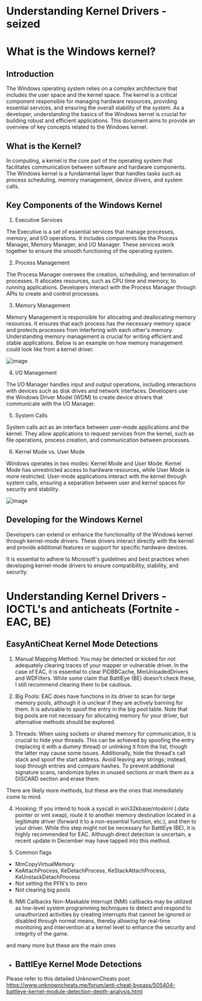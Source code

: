 # Understanding Kernel Drivers - seized

# What is the Windows kernel?
## Introduction 

The Windows operating system relies on a complex architecture that includes the user space and the kernel space. The kernel is a critical component responsible for managing hardware resources, providing essential services, and ensuring the overall stability of the system. As a developer, understanding the basics of the Windows kernel is crucial for building robust and efficient applications. This document aims to provide an overview of key concepts related to the Windows kernel. 

## What is the Kernel? 

In computing, a kernel is the core part of the operating system that facilitates communication between software and hardware components. The Windows kernel is a fundamental layer that handles tasks such as process scheduling, memory management, device drivers, and system calls. 

## Key Components of the Windows Kernel 

1. Executive Services 

The Executive is a set of essential services that manage processes, memory, and I/O operations. It includes components like the Process Manager, Memory Manager, and I/O Manager. These services work together to ensure the smooth functioning of the operating system. 

2. Process Management 

The Process Manager oversees the creation, scheduling, and termination of processes. It allocates resources, such as CPU time and memory, to running applications. Developers interact with the Process Manager through APIs to create and control processes. 

3. Memory Management 

Memory Management is responsible for allocating and deallocating memory resources. It ensures that each process has the necessary memory space and protects processes from interfering with each other's memory. Understanding memory management is crucial for writing efficient and stable applications. Below is an example on how memory management could look like from a kernel driver.

![image](https://github.com/machineasm/windows-kernel-guide/assets/157221855/2b353f5c-e98b-4a76-9efb-309a4c446b89)

4. I/O Management 

The I/O Manager handles input and output operations, including interactions with devices such as disk drives and network interfaces. Developers use the Windows Driver Model (WDM) to create device drivers that communicate with the I/O Manager. 

5. System Calls 

System calls act as an interface between user-mode applications and the kernel. They allow applications to request services from the kernel, such as file operations, process creation, and communication between processes. 

6. Kernel Mode vs. User Mode 

Windows operates in two modes: Kernel Mode and User Mode. Kernel Mode has unrestricted access to hardware resources, while User Mode is more restricted. User-mode applications interact with the kernel through system calls, ensuring a separation between user and kernel spaces for security and stability. 

![image](https://github.com/machineasm/windows-kernel-guide/assets/157221855/cfa8e347-b5d3-4c3a-8158-4dbbd3012b38)

## Developing for the Windows Kernel 

Developers can extend or enhance the functionality of the Windows kernel through kernel-mode drivers. These drivers interact directly with the kernel and provide additional features or support for specific hardware devices. 

It is essential to adhere to Microsoft's guidelines and best practices when developing kernel-mode drivers to ensure compatibility, stability, and security. 

# Understanding Kernel Drivers - IOCTL's and anticheats (Fortnite - EAC, BE)

## EasyAntiCheat Kernel Mode Detections

1. Manual Mapping Method:
You may be detected or kicked for not adequately clearing traces of your mapper or vulnerable driver. In the case of EAC, it is essential to clear PiDBBCache, MmUnloadedDrivers and WDFilters. While some claim that BattlEye (BE) doesn't check these, I still recommend clearing them to be cautious.

2. Big Pools:
EAC does have functions in its driver to scan for large memory pools, although it is unclear if they are actively banning for them. It is advisable to spoof the entry in the big pool table. Note that big pools are not necessary for allocating memory for your driver, but alternative methods should be explored.

3. Threads:
When using sockets or shared memory for communication, it is crucial to hide your threads. This can be achieved by spoofing the entry (replacing it with a dummy thread) or unlinking it from the list, though the latter may cause some issues. Additionally, hide the thread's call stack and spoof the start address. Avoid leaving any strings; instead, loop through entries and compare hashes. To prevent additional signature scans, randomize bytes in unused sections or mark them as a DISCARD section and erase them.

There are likely more methods, but these are the ones that immediately come to mind.

4. Hooking:
If you intend to hook a syscall in win32kbase/ntoskrnl (.data pointer or vmt swap), route it to another memory destination located in a legitimate driver (forward it to a non-essential function, etc.), and then to your driver. While this step might not be necessary for BattlEye (BE), it is highly recommended for EAC. Although direct detection is uncertain, a recent update in December may have tapped into this method.

5. Common flags
- MmCopyVirtualMemory
- KeAttachProcess, KeDetachProcess, KeStackAttachProcess, KeUnstackDetachProcess
- Not setting the PFN's to zero
- Not clearing big pools

6. NMI Callbacks
Non-Maskable Interrupt (NMI) callbacks may be utilized as low-level system programming techniques to detect and respond to unauthorized activities by creating interrupts that cannot be ignored or disabled through normal means, thereby allowing for real-time monitoring and intervention at a kernel level to enhance the security and integrity of the game.

and many more but these are the main ones

- ## BattlEye Kernel Mode Detections
Please refer to this detailed UnknownCheats post: https://www.unknowncheats.me/forum/anti-cheat-bypass/505404-battleye-kernel-module-detection-depth-analysis.html
